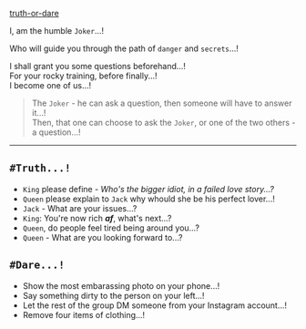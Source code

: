 [truth-or-dare](https://sneu-truth-or-dare.netlify.app/)

I, am the humble `Joker`...!

Who will guide you through the path of `danger` and `secrets`...!

I shall grant you some questions beforehand...!  
For your rocky training, before finally...!  
I become one of us...!

> The `Joker` - he can ask a question, then someone will have to answer it...!  
> Then, that one can choose to ask the `Joker`, or one of the two others - a question...!

---

## `#Truth...!`
  - `King` please define - *Who's the bigger idiot, in a failed love story...?*
  - `Queen` please explain to `Jack` why whould she be his perfect lover...!
  - `Jack` - What are your issues...?
  - `King`: You're now rich ***af***, what's next...?
  - `Queen`, do people feel tired being around you...?
  - `Queen` - What are you looking forward to...?

## `#Dare...!`
  - Show the most embarassing photo on your phone...!
  - Say something dirty to the person on your left...!
  - Let the rest of the group DM someone from your Instagram account...!
  - Remove four items of clothing...!
